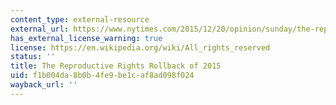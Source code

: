 ```yaml
---
content_type: external-resource
external_url: https://www.nytimes.com/2015/12/20/opinion/sunday/the-reproductive-rights-rollback-of-2015.html?_r=0
has_external_license_warning: true
license: https://en.wikipedia.org/wiki/All_rights_reserved
status: ''
title: The Reproductive Rights Rollback of 2015
uid: f1b004da-8b0b-4fe9-be1c-af8ad098f024
wayback_url: ''
---
```

